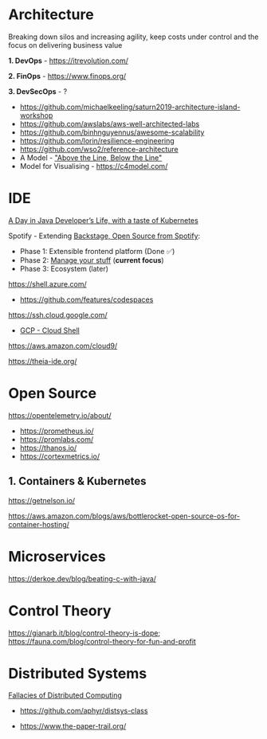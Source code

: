 # Architecture

Breaking down silos and increasing agility, keep costs under control and the focus on delivering business value

**1. DevOps** - https://itrevolution.com/

**2. FinOps** - https://www.finops.org/

**3. DevSecOps** - ?

* https://github.com/michaelkeeling/saturn2019-architecture-island-workshop
* https://github.com/awslabs/aws-well-architected-labs
* https://github.com/binhnguyennus/awesome-scalability
* https://github.com/lorin/resilience-engineering
* https://github.com/wso2/reference-architecture
* A Model - ["Above the Line, Below the Line"](https://queue.acm.org/detail.cfm?id=3380777)
* Model for Visualising - https://c4model.com/

# IDE

[A Day in Java Developer’s Life, with a taste of Kubernetes](https://github.com/aws-samples/kubernetes-for-java-developers/blob/master/readme.adoc)

Spotify - Extending [Backstage, Open Source from Spotify](https://backstage.io/):
* Phase 1: Extensible frontend platform (Done ✅) 
* Phase 2: [Manage your stuff](https://backstage.io/blog/2020/05/22/phase-2-service-catalog) (**current focus**)
* Phase 3: Ecosystem (later) 

https://shell.azure.com/
  * https://github.com/features/codespaces

https://ssh.cloud.google.com/
  * [GCP - Cloud Shell](https://cloud.google.com/blog/products/gcp/introducing-google-cloud-shels-new-code-editor)

https://aws.amazon.com/cloud9/

https://theia-ide.org/

# Open Source
https://opentelemetry.io/about/
* https://prometheus.io/
* https://promlabs.com/
* https://thanos.io/
* https://cortexmetrics.io/

## 1. Containers & Kubernetes

https://getnelson.io/

https://aws.amazon.com/blogs/aws/bottlerocket-open-source-os-for-container-hosting/


# Microservices

https://derkoe.dev/blog/beating-c-with-java/

# Control Theory

https://gianarb.it/blog/control-theory-is-dope; https://fauna.com/blog/control-theory-for-fun-and-profit
# Distributed Systems

[Fallacies of Distributed Computing](https://en.wikipedia.org/wiki/Fallacies_of_distributed_computing)

* https://github.com/aphyr/distsys-class

* https://www.the-paper-trail.org/



